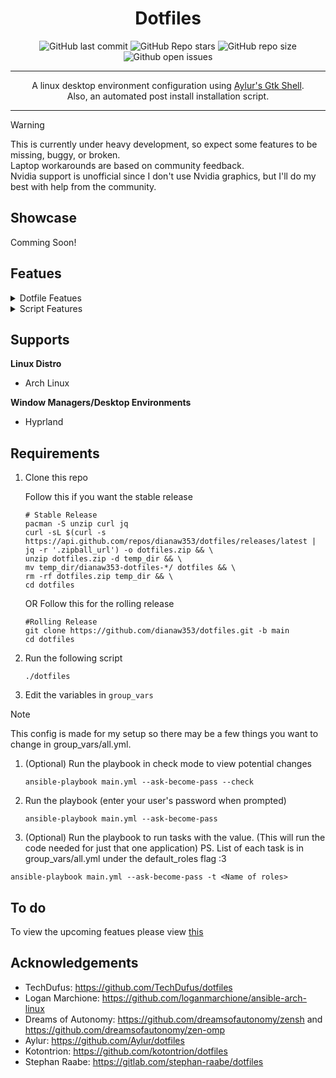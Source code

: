 <div align="center">
 <h1>Dotfiles</h1>
</div>

<div align="center">

![GitHub last commit](https://img.shields.io/github/last-commit/dianaw353/dotfiles?style=for-the-badge&color=FFB1C8&logoColor=D9E0EE&labelColor=292324)
![GitHub Repo stars](https://img.shields.io/github/stars/dianaw353/dotfiles?style=for-the-badge&color=FFB686&logoColor=D9E0EE&labelColor=292324&logo=andela)
![GitHub repo size](https://img.shields.io/github/repo-size/dianaw353/dotfiles?style=for-the-badge&color=CAC992&logoColor=D9E0EE&labelColor=292324&logo=protondrive)
![Github open issues](https://img.shields.io/github/issues/dianaw353/dotfiles?style=for-the-badge&labelColor=292324&color=D9E0EE)

</a>
</div>
<hr />
<div align="center">
<p>
   A linux desktop environment configuration using <a href='https://github.com/aylur/ags'>Aylur's Gtk Shell</a>.<br/>
   Also, an automated post install installation script.<br/>
</p>

<hr />
</div>

> [!WARNING]
> This is currently under heavy development, so expect some features to be missing, buggy, or broken. <br>
  Laptop workarounds are based on community feedback. <br>
  Nvidia support is unofficial since I don't use Nvidia graphics, but I'll do my best with help from the community.

## Showcase
   Comming Soon!

## Featues

<details>
<summary>Dotfile Featues</summary>
<br>

- Clean fastfetch, zsh, and oh-my-posh
- GTK Focus
- Login screen
- Aylur gtk shell bar (Comming soon)
- And more
Many More Featues comming soon
</details>


<details>
<summary>Script Features</summary>
<br>

- Fully Automated
- GPU Drivers Installation
- Configurable (e.g. cursor icons, chaotic_aur, shell, etc)
- Optimize Pacman (e.g parallel downloads, color, VerbosePkgLists)
- Laptop Workarounds (Framework autobrighness disbale only atm)
- KVM Setup w/ 3d Acceleration
- And more

Many more featues are comming soon
</details>

## Supports

**Linux Distro**

   - Arch Linux

**Window Managers/Desktop Environments**

   - Hyprland

## Requirements

1. Clone this repo

   Follow this if you want the stable release
   ```
   # Stable Release
   pacman -S unzip curl jq   
   curl -sL $(curl -s https://api.github.com/repos/dianaw353/dotfiles/releases/latest | jq -r '.zipball_url') -o dotfiles.zip && \
   unzip dotfiles.zip -d temp_dir && \
   mv temp_dir/dianaw353-dotfiles-*/ dotfiles && \
   rm -rf dotfiles.zip temp_dir && \
   cd dotfiles
   ```
   OR Follow this for the rolling release
   ```
   #Rolling Release
   git clone https://github.com/dianaw353/dotfiles.git -b main
   cd dotfiles
   ```
1. Run the following script
   ```
   ./dotfiles
   ```
1. Edit the variables in `group_vars`
> [!NOTE]
> This config is made for my setup so there may be a few things you want to change in group_vars/all.yml.
1. (Optional) Run the playbook in check mode to view potential changes
   ```
   ansible-playbook main.yml --ask-become-pass --check
   ````
1. Run the playbook (enter your user's password when prompted)
   ```
   ansible-playbook main.yml --ask-become-pass
   ```
1. (Optional) Run the playbook to run tasks with the value. (This will run the code needed for just that one application) PS. List of each task is in group_vars/all.yml under the default_roles flag :3
  ```
  ansible-playbook main.yml --ask-become-pass -t <Name of roles>
  ```


## To do
To view the upcoming featues please view [this](https://github.com/dianaw353/dotfiles/issues?q=is%3Aissue+label%3AFeature+is%3Aopen)

## Acknowledgements
- TechDufus: https://github.com/TechDufus/dotfiles
- Logan Marchione: https://github.com/loganmarchione/ansible-arch-linux
- Dreams of Autonomy: https://github.com/dreamsofautonomy/zensh and https://github.com/dreamsofautonomy/zen-omp
- Aylur: https://github.com/Aylur/dotfiles
- Kotontrion: https://github.com/kotontrion/dotfiles
- Stephan Raabe: https://gitlab.com/stephan-raabe/dotfiles
